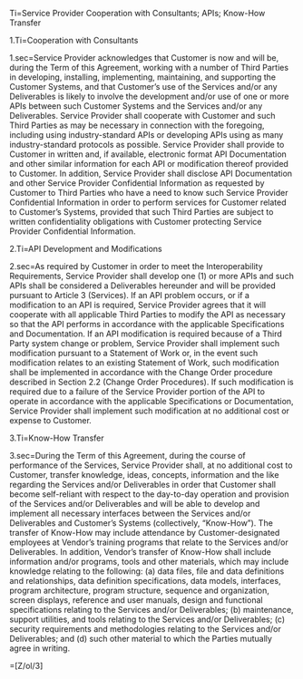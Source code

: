 Ti=Service Provider Cooperation with Consultants; APIs; Know-How Transfer

1.Ti=Cooperation with Consultants

1.sec=Service Provider acknowledges that Customer is now and will be, during the Term of this Agreement, working with a number of Third Parties in developing, installing, implementing, maintaining, and supporting the Customer Systems, and that Customer’s use of the Services and/or any Deliverables is likely to involve the development and/or use of one or more APIs between such Customer Systems and the Services and/or any Deliverables. Service Provider shall cooperate with Customer and such Third Parties as may be necessary in connection with the foregoing, including using industry-standard APIs or developing APIs using as many industry-standard protocols as possible. Service Provider shall provide to Customer in written and, if available, electronic format API Documentation and other similar information for each API or modification thereof provided to Customer. In addition, Service Provider shall disclose API Documentation and other Service Provider Confidential Information as requested by Customer to Third Parties who have a need to know such Service Provider Confidential Information in order to perform services for Customer related to Customer’s Systems, provided that such Third Parties are subject to written confidentiality obligations with Customer protecting Service Provider Confidential Information.

2.Ti=API Development and Modifications

2.sec=As required by Customer in order to meet the Interoperability Requirements, Service Provider shall develop one (1) or more APIs and such APIs shall be considered a Deliverables hereunder and will be provided pursuant to Article 3 (Services). If an API problem occurs, or if a modification to an API is required, Service Provider agrees that it will cooperate with all applicable Third Parties to modify the API as necessary so that the API performs in accordance with the applicable Specifications and Documentation. If an API modification is required because of a Third Party system change or problem, Service Provider shall implement such modification pursuant to a Statement of Work or, in the event such modification relates to an existing Statement of Work, such modification shall be implemented in accordance with the Change Order procedure described in Section 2.2 (Change Order Procedures). If such modification is required due to a failure of the Service Provider portion of the API to operate in accordance with the applicable Specifications or Documentation, Service Provider shall implement such modification at no additional cost or expense to Customer.

3.Ti=Know-How Transfer

3.sec=During the Term of this Agreement, during the course of performance of the Services, Service Provider shall, at no additional cost to Customer, transfer knowledge, ideas, concepts, information and the like regarding the Services and/or Deliverables in order that Customer shall become self-reliant with respect to the day-to-day operation and provision of the Services and/or Deliverables and will be able to develop and implement all necessary interfaces between the Services and/or Deliverables and Customer’s Systems (collectively, “Know-How”). The transfer of Know-How may include attendance by Customer-designated employees at Vendor’s training programs that relate to the Services and/or Deliverables. In addition, Vendor’s transfer of Know-How shall include information and/or programs, tools and other materials, which may include knowledge relating to the following: (a) data files, file and data definitions and relationships, data definition specifications, data models, interfaces, program architecture, program structure, sequence and organization, screen displays, reference and user manuals, design and functional specifications relating to the Services and/or Deliverables; (b) maintenance, support utilities, and tools relating to the Services and/or Deliverables; (c) security requirements and methodologies relating to the Services and/or Deliverables; and (d) such other material to which the Parties mutually agree in writing.

=[Z/ol/3]
